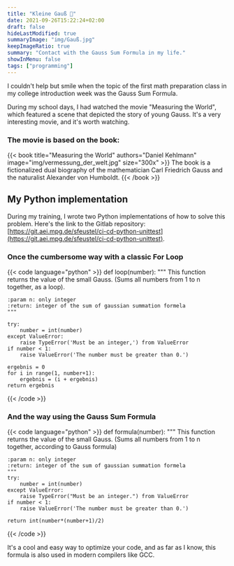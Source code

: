 ```yaml
---
title: "Kleine Gauß 💯"
date: 2021-09-26T15:22:24+02:00
draft: false
hideLastModified: true
summaryImage: "img/Gauß.jpg"
keepImageRatio: true
summary: "Contact with the Gauss Sum Formula in my life."
showInMenu: false
tags: ["programming"]
---
```


I couldn't help but smile when the topic of the first math preparation class in my college introduction week was the Gauss Sum Formula.

During my school days, I had watched the movie "Measuring the World", which featured a scene that depicted the story of young Gauss. It's a very interesting movie, and it's worth watching.

### The movie is based on the book:
{{< book title="Measuring the World" authors="Daniel Kehlmann" image="img/vermessung_der_welt.jpg" size="300x" >}}
The book is a fictionalized dual biography of the mathematician Carl Friedrich Gauss and the naturalist Alexander von Humboldt.
{{< /book >}}

## My Python implementation

During my training, I wrote two Python implementations of how to solve this problem. Here's the link to the Gitlab repository: [https://git.aei.mpg.de/sfeustel/ci-cd-python-unittest](https://git.aei.mpg.de/sfeustel/ci-cd-python-unittest).

### Once the cumbersome way with a classic For Loop

{{< code language="python" >}}
def loop(number):
"""
This function returns the value of the small Gauss.
(Sums all numbers from 1 to n together, as a loop).

    :param n: only integer
    :return: integer of the sum of gaussian summation formela
    """

    try:
        number = int(number)
    except ValueError:
        raise TypeError('Must be an integer,') from ValueError
    if number < 1:
        raise ValueError('The number must be greater than 0.')

    ergebnis = 0
    for i in range(1, number+1):
        ergebnis = (i + ergebnis)
    return ergebnis

{{< /code >}}

### And the way using the Gauss Sum Formula

{{< code language="python" >}}
def formula(number):
"""
This function returns the value of the small Gauss.
(Sums all numbers from 1 to n together, according to Gauss formula)

    :param n: only integer
    :return: integer of the sum of gaussian summation formela
    """
    try:
        number = int(number)
    except ValueError:
        raise TypeError("Must be an integer.") from ValueError
    if number < 1:
        raise ValueError('The number must be greater than 0.')

    return int(number*(number+1)/2)

{{< /code >}}

It's a cool and easy way to optimize your code, and as far as I know, this formula is also used in modern compilers like GCC.
